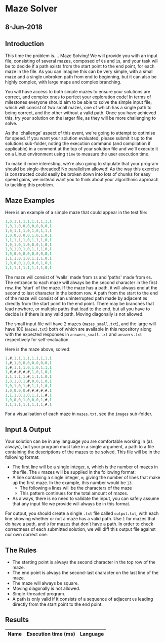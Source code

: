 # Maze Solver
## 8-Jun-2018

## Introduction
This time the problem is.... Maze Solving! We will provide you with an input file, consisting of several mazes, composed of `0`s and `1`s, and your task will be to decide if a path exists from the start point to the end point, for each maze in the file. As you can imagine this can be very simple, with a small maze and a single unbroken path from end to beginning, but it can also be highly complex, with large maps and complex branching.

You will have access to both simple mazes to ensure your solutions are correct, and complex ones to perfect your exploration code! In terms of milestones everyone should aim to be able to solve the simple input file, which will consist of two small mazes, one of which has a single path to being correct, and the other without a valid path. Once you have achieved this, try your solution on the larger file, as they will be more challenging to solve.

As the 'challenge' aspect of this event, we're going to attempt to optimise for speed. If you want your solution evaluated, please submit it up to the solutions sub-folder, noting the execution command (and compilation if applicable) in a comment at the top of your solution file and we'll execute it on a Linux environment using `time` to measure the user execution time.

To make it more interesting, we're also going to stipulate that your program should be single-threaded! No parallelism allowed! As the way this exercise is constructed could easily be broken down into lots of chunks for easy speed gains, we instead want you to think about your algorithmic approach to tackling this problem.

## Maze Examples
Here is an example of a simple maze that could appear in the test file:

```javascript
1,0,1,1,1,1,1,1,1,1,1
1,0,1,0,0,0,0,0,0,0,1
1,0,1,1,1,0,1,0,1,1,1
1,0,0,0,0,0,1,0,1,0,1
1,1,1,1,1,0,1,1,1,0,1
1,0,1,0,1,0,0,0,1,0,1
1,0,1,0,1,0,1,1,1,0,1
1,0,0,0,0,0,0,0,0,0,1
1,1,1,0,1,0,1,1,1,0,1
1,0,0,0,1,0,0,0,1,0,1
1,1,1,1,1,1,1,1,1,0,1
```

The maze will consist of 'walls' made from `1`s and 'paths' made from `0`s. The entrance to each maze will always be the second character in the first row, the 'start' of the maze. If the maze has a path, it will always end at the second to last character in the bottom row. A path from the start to the end of the maze will consist of an uninterrupted path made by adjacent `0`s directly from the start point to the end point. There may be branches that lead nowhere, or multiple paths that lead to the end, but all you have to decide is if there is any valid path. Moving diagonally is not allowed.

The small input file will have 2 mazes (`mazes_small.txt`), and the large will have 100 (`mazes.txt`) both of which are available in this repository along with the expected responses in `answers_small.txt` and `answers.txt` respectively for self-evaluation.

Here is the maze above, solved:

```javascript
1,#,1,1,1,1,1,1,1,1,1
1,#,1,0,0,0,0,0,0,0,1
1,#,1,1,1,0,1,0,1,1,1
1,#,#,#,#,#,1,0,1,0,1
1,1,1,1,1,#,1,1,1,0,1
1,0,1,0,1,#,0,0,1,0,1
1,0,1,0,1,#,1,1,1,0,1
1,0,0,0,0,#,#,#,#,#,1
1,1,1,0,1,0,1,1,1,#,1
1,0,0,0,1,0,0,0,1,#,1
1,1,1,1,1,1,1,1,1,#,1
```

For a visualisation of each maze in `mazes.txt`, see the `images` sub-folder.

## Input & Output
Your solution can be in any language you are comfortable working in (as always), but your program must take in a single argument, a path to a file containing the descriptions of the mazes to be solved. This file will be in the following format:

* The first line will be a single integer, `n`, which is the number of mazes in the file.
The `n` mazes will be supplied in the following format:
* A line containing a single integer, `m`, giving the number of lines that make up the first maze. In the example, this number would be `13`.
  * The following `m` lines will be the characters of the maze
  * This pattern continues for the total amount of mazes.
* As always, there is no need to validate the input, you can safely assume that any input file we provide will always be in this format.

For output, you should create a single `.txt` file called `output.txt`, with each line showing whether or not a maze has a valid path. Use `1` for mazes that do have a path, and `0` for mazes that don't have a path. In order to check correctness of each submitted solution, we will diff this output file against our own correct one.

## The Rules
* The starting point is always the second character in the top row of the maze.
* The end point is always the second-last character on the last line of the maze.
* The maze will always be square.
* Moving diagonally is not allowed.
* Single-threaded program.
* A path is only valid if it consists of a sequence of adjacent `0`s leading directly from the start point to the end point.

## Results
| Name            | Execution time (ms) | Language      |
| --------------- | ------------------- | ------------- |

